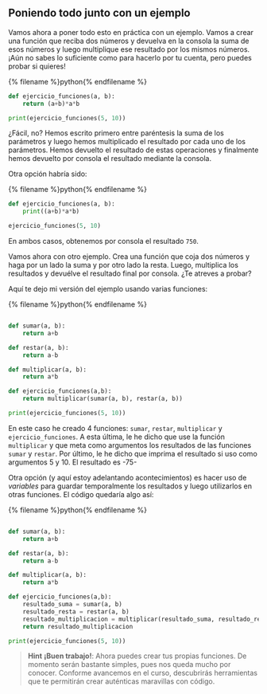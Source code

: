 ## Poniendo todo junto con un ejemplo

Vamos ahora a poner todo esto en práctica con un ejemplo. Vamos a crear una función que reciba dos números y devuelva en la consola la suma de esos números y luego multiplique ese resultado por los mismos números. ¡Aún no sabes lo suficiente como para hacerlo por tu cuenta, pero puedes probar si quieres!


{% filename %}python{% endfilename %}
```python
def ejercicio_funciones(a, b):
    return (a+b)*a*b

print(ejercicio_funciones(5, 10))
```

¿Fácil, no? Hemos escrito primero entre paréntesis la suma de los parámetros y luego hemos multiplicado el resultado por cada uno de los parámetros. Hemos devuelto el resultado de estas operaciones y finalmente hemos devuelto por consola el resultado mediante la consola. 

Otra opción habría sido:


{% filename %}python{% endfilename %}
```python
def ejercicio_funciones(a, b):
    print((a+b)*a*b)

ejercicio_funciones(5, 10)
```

En ambos casos, obtenemos por consola el resultado `750`.


Vamos ahora con otro ejemplo. Crea una función que coja dos números y haga por un lado la suma y por otro lado la resta. Luego, multiplica los resultados y devuélve el resultado final por consola. ¿Te atreves a probar?

Aquí te dejo mi versión del ejemplo usando varias funciones:


{% filename %}python{% endfilename %}
```python

def sumar(a, b):
    return a+b

def restar(a, b):
    return a-b

def multiplicar(a, b):
    return a*b

def ejercicio_funciones(a,b):
    return multiplicar(sumar(a, b), restar(a, b))

print(ejercicio_funciones(5, 10))
```

En este caso he creado 4 funciones: `sumar`, `restar`, `multiplicar` y `ejercicio_funciones`. A esta última, le he dicho que use la función `multiplicar` y que meta como argumentos los resultados de las funciones `sumar` y `restar`. Por último, le he dicho que imprima el resultado si uso como argumentos 5 y 10. El resultado es -75-

Otra opción (y aquí estoy adelantando acontecimientos) es hacer uso de *variables* para guardar temporalmente los resultados y luego utilizarlos en otras funciones. El código quedaría algo así: 


{% filename %}python{% endfilename %}
```python

def sumar(a, b):
    return a+b

def restar(a, b):
    return a-b

def multiplicar(a, b):
    return a*b

def ejercicio_funciones(a,b):
    resultado_suma = sumar(a, b)
    resultado_resta = restar(a, b)
    resultado_multiplicacion = multiplicar(resultado_suma, resultado_resta)
    return resultado_multiplicacion

print(ejercicio_funciones(5, 10))
```

> **Hint** **¡Buen trabajo!**: Ahora puedes crear tus propias funciones. De momento serán bastante simples, pues nos queda mucho por conocer. Conforme avancemos en el curso, descubrirás herramientas que te permitirán crear auténticas maravillas con código. 